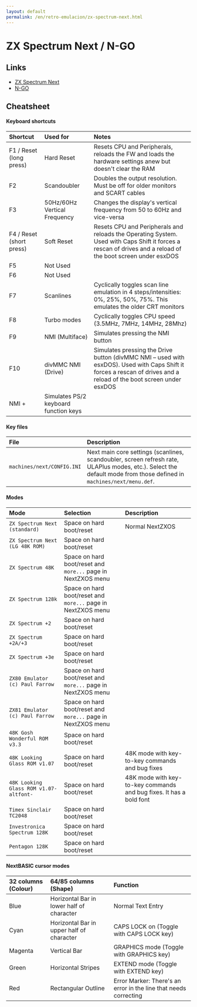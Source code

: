 ```yaml
---
layout: default
permalink: /en/retro-emulacion/zx-spectrum-next.html
---
```


# ZX Spectrum Next / N-GO

## Links

* [ZX Spectrum Next](https://www.specnext.com/)
* [N-GO](https://manuferhi.com/c/n-go)

## Cheatsheet

#### Keyboard shortcuts

|Shortcut|Used for|Notes|
|:------------|:-------|:------|
|F1 / Reset (long press)|Hard Reset|Resets CPU and Peripherals, reloads the FW and loads the hardware settings anew but doesn't clear the RAM|
|F2|Scandoubler|Doubles the output resolution. Must be off for older monitors and SCART cables|
|F3|50Hz/60Hz Vertical Frequency|Changes the display's vertical frequency from 50 to 60Hz and vice-versa|
|F4 / Reset (short press)|Soft Reset|Resets CPU and Peripherals and reloads the Operating System. Used with Caps Shift it forces a rescan of drives and a reload of the boot screen under esxDOS|
|F5|Not Used| |
|F6|Not Used| |
|F7|Scanlines|Cyclically toggles scan line emulation in 4 steps/intensities: 0%, 25%, 50%, 75%. This emulates the older CRT monitors|
|F8|Turbo modes|Cyclically toggles CPU speed (3.5MHz, 7MHz, 14MHz, 28Mhz)|
|F9|NMI (Multiface)|Simulates pressing the NMI button|
|F10|divMMC NMI (Drive)|Simulates pressing the Drive button (divMMC NMI – used with esxDOS). Used with Caps Shift it forces a rescan of drives and a reload of the boot screen under esxDOS|
|NMI + <numeric keys>|Simulates PS/2 keyboard function keys| |

#### Key files

|File|Description|
|:-------|:------------|
|`machines/next/CONFIG.INI`|Next main core settings (scanlines, scandoubler, screen refresh rate, ULAPlus modes, etc.). Select the default mode from those defined in `machines/next/menu.def`.|

#### Modes

|Mode|Selection|Description|
|:---|:--------|:----------|
|`ZX Spectrum Next (standard)`|Space on hard boot/reset|Normal NextZXOS|
|`ZX Spectrum Next (LG 48K ROM)`|Space on hard boot/reset| |
|`ZX Spectrum 48K`|Space on hard boot/reset and `more...` page in NextZXOS menu| |
|`ZX Spectrum 128k`|Space on hard boot/reset and `more...` page in NextZXOS menu| |
|`ZX Spectrum +2`|Space on hard boot/reset| |
|`ZX Spectrum +2A/+3`|Space on hard boot/reset| |
|`ZX Spectrum +3e`|Space on hard boot/reset| |
|`ZX80 Emulator (c) Paul Farrow`|Space on hard boot/reset and `more...` page in NextZXOS menu| |
|`ZX81 Emulator (c) Paul Farrow`|Space on hard boot/reset and `more...` page in NextZXOS menu| |
|`48K Gosh Wonderful ROM v3.3`|Space on hard boot/reset| |
|`48K Looking Glass ROM v1.07`|Space on hard boot/reset|48K mode with key-to-key commands and bug fixes|
|`48K Looking Glass ROM v1.07-altfont-`|Space on hard boot/reset|48K mode with key-to-key commands and bug fixes. It has a bold font|
|`Timex Sinclair TC2048`|Space on hard boot/reset| |
|`Investronica Spectrum 128K`|Space on hard boot/reset| |
|`Pentagon 128K`|Space on hard boot/reset| |

#### NextBASIC cursor modes

|32 columns (Colour)|64/85 columns (Shape)|Function|
|:---------------------|:---------------------------------|:--------|
|Blue|Horizontal Bar in lower half of character|Normal Text Entry|
|Cyan|Horizontal Bar in upper half of character|CAPS LOCK on (Toggle with CAPS LOCK key)|
|Magenta|Vertical Bar|GRAPHICS mode (Toggle with GRAPHICS key)|
|Green|Horizontal Stripes|EXTEND mode (Toggle with EXTEND key)|
|Red|Rectangular Outline|Error Marker: There's an error in the line that needs correcting|